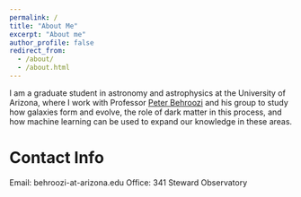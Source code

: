 ```yaml
---
permalink: /
title: "About Me"
excerpt: "About me"
author_profile: false
redirect_from: 
  - /about/
  - /about.html
---
```


I am a graduate student in astronomy and astrophysics at the University of Arizona, where I work with Professor [Peter Behroozi](https://www.peterbehroozi.com/) and his group to study how galaxies form and evolve, the role of dark matter in this process, and how machine learning can be used to expand our knowledge in these areas.

Contact Info
======
Email: behroozi-at-arizona.edu
Office: 341 Steward Observatory
